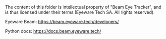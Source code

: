 The content of this folder is intellectual property of "Beam Eye Tracker",
and is thus licensed under their terms (Eyeware Tech SA. All rights reserved).


Eyeware Beam: https://beam.eyeware.tech/developers/


Python docs: https://docs.beam.eyeware.tech/
